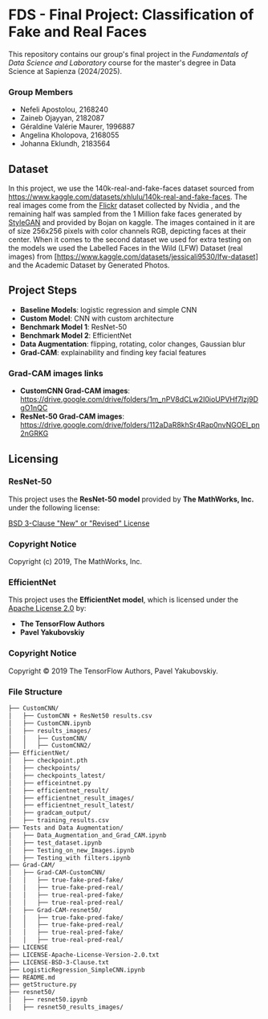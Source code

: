 # FDS - Final Project: Classification of Fake and Real Faces

This repository contains our group's final project in the *Fundamentals of Data Science and Laboratory* course for the master's degree in Data Science at Sapienza (2024/2025).

### Group Members
-  Nefeli Apostolou, 2168240
- Zaineb Ojayyan, 2182087
- Géraldine Valérie Maurer, 1996887
- Angelina Kholopova, 2168055
- Johanna Eklundh, 2183564

## Dataset
In this project, we use the 140k-real-and-fake-faces dataset sourced from https://www.kaggle.com/datasets/xhlulu/140k-real-and-fake-faces. The real images come from the [Flickr](https://github.com/NVlabs/ffhq-dataset) dataset collected by Nvidia , and the remaining half was sampled from the 1 Million fake faces generated by [StyleGAN](https://github.com/NVlabs/stylegan) and provided by Bojan on kaggle. The images contained in it are of size 256x256 pixels with color channels RGB, depicting faces at their center. When it comes to the second dataset we used for extra testing on the models we used the Labelled Faces in the Wild (LFW) Dataset (real images) from [https://www.kaggle.com/datasets/jessicali9530/lfw-dataset] and the Academic Dataset by Generated Photos.

## Project Steps
- **Baseline Models**: logistic regression and simple CNN
- **Custom Model**: CNN with custom architecture
- **Benchmark Model 1**: ResNet-50
- **Benchmark Model 2**: EfficientNet
- **Data Augmentation**: flipping, rotating, color changes, Gaussian blur
- **Grad-CAM**: explainability and finding key facial features

### Grad-CAM images links
* **CustomCNN Grad-CAM images**: https://drive.google.com/drive/folders/1m_nPV8dCLw2I0ioUPVHf7lzj9DgO1nQC
* **ResNet-50 Grad-CAM images**: https://drive.google.com/drive/folders/112aDaR8khSr4Rap0nvNGOEl_pn2nGRKG

## Licensing

### ResNet-50
This project uses the **ResNet-50 model** provided by **The MathWorks, Inc.** under the following license:

[BSD 3-Clause "New" or "Revised" License](LICENSE-BSD-3-Clause.txt)

### Copyright Notice
Copyright (c) 2019, The MathWorks, Inc.

### EfficientNet

This project uses the **EfficientNet model**, which is licensed under the [Apache License 2.0](LICENSE-Apache-License-Version-2.0.txt) by:

- **The TensorFlow Authors**
- **Pavel Yakubovskiy**

### Copyright Notice

Copyright © 2019 The TensorFlow Authors, Pavel Yakubovskiy.

### File Structure

```bash
├── CustomCNN/
│   ├── CustomCNN + ResNet50 results.csv
│   ├── CustomCNN.ipynb
│   ├── results_images/
│   │   ├── CustomCNN/
│   │   ├── CustomCNN2/
├── EfficientNet/
│   ├── checkpoint.pth
│   ├── checkpoints/
│   ├── checkpoints_latest/
│   ├── efficeintnet.py
│   ├── efficientnet_result/
│   ├── efficientnet_result_images/
│   ├── efficientnet_result_latest/
│   ├── gradcam_output/
│   ├── training_results.csv
├── Tests and Data Augmentation/
│   ├── Data_Augmentation_and_Grad_CAM.ipynb
│   ├── test_dataset.ipynb
│   ├── Testing_on_new_Images.ipynb
│   ├── Testing_with filters.ipynb
├── Grad-CAM/
│   ├── Grad-CAM-CustomCNN/
│   │   ├── true-fake-pred-fake/
│   │   ├── true-fake-pred-real/
│   │   ├── true-real-pred-fake/
│   │   ├── true-real-pred-real/
│   ├── Grad-CAM-resnet50/
│   │   ├── true-fake-pred-fake/
│   │   ├── true-fake-pred-real/
│   │   ├── true-real-pred-fake/
│   │   ├── true-real-pred-real/
├── LICENSE
├── LICENSE-Apache-License-Version-2.0.txt
├── LICENSE-BSD-3-Clause.txt
├── LogisticRegression_SimpleCNN.ipynb
├── README.md
├── getStructure.py
├── resnet50/
│   ├── resnet50.ipynb
│   ├── resnet50_results_images/
```
